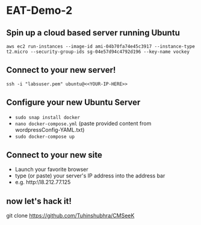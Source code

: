 # EAT-Demo-2

 
## Spin up a cloud based server running Ubuntu
`aws ec2 run-instances --image-id ami-04b70fa74e45c3917 --instance-type t2.micro --security-group-ids sg-04e57d94c4792d196 --key-name vockey`
 
## Connect to your new server!
`ssh -i "labsuser.pem" ubuntu@<<YOUR-IP-HERE>>`
 
## Configure your new Ubuntu Server
- `sudo snap install docker`
- `nano docker-compose.yml`  (paste provided content from wordpressConfig-YAML.txt)
- `sudo docker-compose up`
 
## Connect to your new site
- Launch your favorite browser
- type (or paste) your server's IP address into the address bar
 - e.g. http:\\18.212.77.125

## now let's hack it!

git clone https://github.com/Tuhinshubhra/CMSeeK
